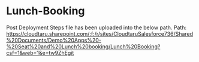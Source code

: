 # Lunch-Booking
Post Deployment Steps file has been uploaded into the below path. 
Path: https://cloudtaru.sharepoint.com/:f:/r/sites/CloudtaruSalesforce736/Shared%20Documents/Demo%20Apps%20-%20Seat%20and%20Lunch%20booking/Lunch%20Booking?csf=1&web=1&e=tw9ZhEgit